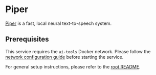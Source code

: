 # Piper

[Piper](https://github.com/rhasspy/piper) is a fast, local neural text-to-speech system.

## Prerequisites

This service requires the `ai-tools` Docker network. Please follow the [network configuration guide](../_docs/ai_tools_network.md) before starting the service.

For general setup instructions, please refer to the [root README](../README.md). 